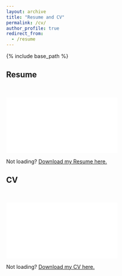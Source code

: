 ```yaml
---
layout: archive
title: "Resume and CV"
permalink: /cv/
author_profile: true
redirect_from:
  - /resume
---
```


{% include base_path %}

## Resume

<p>&nbsp;</p>
<embed src="../files/IndustryResume_2024.pdf" type='application/pdf'>

Not loading? [Download my Resume here.](../files/IndustryResume_2024.pdf)

## CV

<p>&nbsp;</p>
<embed src="../files/CV_2024.pdf" type='application/pdf'>


Not loading? [Download my CV here.](../files/CV_2024.pdf)
